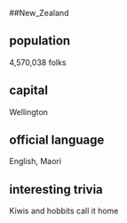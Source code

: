 ##New_Zealand
## population
4,570,038 folks

## capital
Wellington
 
## official language
English, Maori

## interesting trivia
Kiwis and hobbits call it home


